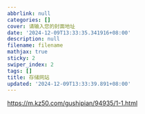 ```yaml
---
abbrlink: null
categories: []
cover: 请输入您的封面地址
date: '2024-12-09T13:33:35.341916+08:00'
description: null
filename: filename
mathjax: true
sticky: 2
swiper_index: 2
tags: []
title: 存储网站
updated: '2024-12-09T13:33:39.891+08:00'
---
```

https://m.kz50.com/gushipian/94935/1-1.html
